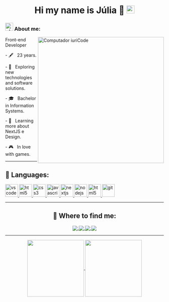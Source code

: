 <h1 align="center">Hi my name is Júlia 💜 <img src="https://media.giphy.com/media/hvRJCLFzcasrR4ia7z/giphy.gif" width="25px"></h1></img>

<h3 align="left"> <img width="25" alt="about" src="https://raw.github.com/elizarov/elizarov/master/about.png"> About me:</h3>

<img src="https://raw.githubusercontent.com/MicaelliMedeiros/micaellimedeiros/master/image/computer-illustration.png" min-width="400px" max-width="400px" width="400px" align="right" alt="Computador iuriCode">

<p align="left"> 
Front-end Developer
 </p>
<p align="left"> 
- 🖋️ &nbsp; 23 years.</p>
<p align="left"> 
- 🤔 &nbsp; Exploring new technologies and software solutions.</p>
  <p align="left"> 
- 🎓 &nbsp; Bachelor in Information Systems.</p>
 <p align="left"> 
- 🌱 &nbsp; Learning more about NextJS e Design.</p>
 <p align="left"> 
- 🎮 &nbsp; In love with games. </p>

----

## 🦄 Languages:

  <p align="left">
   <a href="https://code.visualstudio.com/">
      <img src="https://cdn.jsdelivr.net/gh/devicons/devicon/icons/vscode/vscode-original.svg" alt="vscode" width="40" height="40"/>
   </a>
   <a href="https://developer.mozilla.org/pt-BR/docs/Web/HTML">
      <img src="https://cdn.jsdelivr.net/gh/devicons/devicon/icons/html5/html5-plain.svg" alt="html5" width="40" height="40"/>
   </a>
   <a href="https://developer.mozilla.org/pt-BR/docs/Web/CSS">
      <img src="https://cdn.jsdelivr.net/gh/devicons/devicon/icons/css3/css3-plain.svg" alt="css3" width="40" height="40"/>
   </a>
   <a href="https://developer.mozilla.org/en-US/docs/Web/JavaScript">
      <img src="https://cdn.jsdelivr.net/gh/devicons/devicon/icons/javascript/javascript-original.svg" alt="javascript" width="40" height="40"/>
   </a>
   <a href="https://nextjs.org/">
      <img src="https://cdn.jsdelivr.net/gh/devicons/devicon/icons/nextjs/nextjs-line.svg" alt="nextjs" width="40" height="40"/>
   </a>
   <a href="https://nodejs.org">
      <img src="https://cdn.jsdelivr.net/gh/devicons/devicon/icons/nodejs/nodejs-original.svg" alt="nodejs" width="40" height="40"/>
   </a>
   <a href="https://www.electronjs.org/">
      <img src="https://cdn.jsdelivr.net/gh/devicons/devicon/icons/electron/electron-original.svg" alt="html5" width="40" height="40"/>
   </a>
   <a href="https://git-scm.com/">
      <img src="https://cdn.jsdelivr.net/gh/devicons/devicon/icons/git/git-original.svg" alt="git" width="40" height="40"/>
   </a>
</p>

---

<h2 align="center">
  💌 Where to find me:
</h2>

<p align="center">
  <a href="https://www.linkedin.com/in/júlia-pegari/">
    <img
         align="center"
         src="https://img.shields.io/badge/LinkedIn-0077B5?style=for-the-badge&logo=linkedin&logoColor=white"
  </a>
  <a href="https://www.instagram.com/juliapegari/">
    <img
      align="center"
      src="https://img.shields.io/badge/Instagram-E4405F?style=for-the-badge&logo=instagram&logoColor=white"
    />
  </a>
  <a href="https://twitter.com/juballou">
    <img
      align="center"
      src="https://img.shields.io/badge/Twitter-1DA1F2?style=for-the-badge&logo=twitter&logoColor=white"
    />
  </a>
  <a href="https://steamcommunity.com/id/juballou/">
    <img
      align="center"
      src="https://img.shields.io/badge/Steam-000000?style=for-the-badge&logo=steam&logoColor=white">
  </a>
</p>

 ---
  
<p align="center">
  <a href="https://github.com/JuliaPegari">
    <img
      align="center"
      height="180em"
      src="https://github-readme-stats.vercel.app/api?username=JuliaPegari&show_icons=true&include_all_commits=true&count_private=true&theme=synthwave"
    />
  </a>
  <a href="https://github.com/JuliaPegari">
    <img
      align="center"
      height="180em"
      src="https://github-readme-stats.vercel.app/api/top-langs/?username=JuliaPegari&show_icons=true&include_all_commits=true&count_private=true&layout=compact&theme=synthwave"
    />
  </a>
</p>
